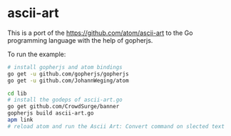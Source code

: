 ascii-art
=========

This is a port of the https://github.com/atom/ascii-art
to the Go programming language with the help of gopherjs.

To run the example:
```bash
# install gopherjs and atom bindings
go get -u github.com/gopherjs/gopherjs
go get -u github.com/JohannWeging/atom

cd lib
# install the godeps of ascii-art.go
go get github.com/CrowdSurge/banner
gopherjs build ascii-art.go
apm link
# reload atom and run the Ascii Art: Convert command on slected text
```
